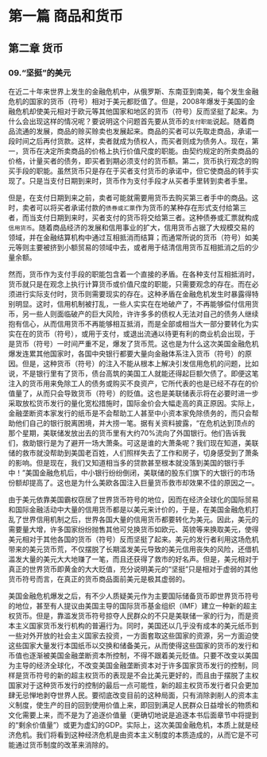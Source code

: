 # 第一篇 商品和货币

## 第二章 货币

### 09.“坚挺”的美元

在近二十年来世界上发生的金融危机中，从俄罗斯、东南亚到南美，每个发生金融危机的国家的货币（符号）相对于美元都贬值了。但是，2008年爆发于美国的金融危机却使美元相对于欧元等其他国家和地区的货币（符号）反而坚挺了起来。为什么会出现这样的情况呢？要说明这个问题首先要从货币的`支付职能`说起。随着商品流通的发展，商品的赊买赊卖也发展起来。商品的买者可以先取走商品，承诺一段时间之后再付货款。这样，卖者就成为债权人，而买者则成为债务人。现在，第一，货币在决定所卖商品的价格上执行价值尺度的职能。由契约规定的所卖商品的价格，计量买者的债务，即买者到期必须支付的货币额。第二，货币执行观念的购买手段的职能。虽然货币只是存在于买者支付货币的承诺中，但它使商品的转手实现了。只是当支付日期到来时，货币作为支付手段才从买者手里转到卖者手里。

但是，在支付日期到来之前，卖者可能就需要用货币去购买第三者手中的商品。这时，卖者可以将买者承诺付款的`债券或汇票`作为货币的某种存在形式支付给第三者，而当支付日期到来时，买者支付的货币将交给第三者。这种债券或汇票就构成`信用货币`。随着商品经济的发展和信用事业的扩大，信用货币占据了大规模交易的领域，并在金融结算机构中通过互相抵消而结算；而通常所说的货币（符号）如美元等则主要被挤到小额贸易的领域中去，或者用于结清信用货币互相抵消之后的少量余额。

然而，货币作为支付手段的职能包含着一个直接的矛盾。在各种支付互相抵消时，货币就只是在观念上执行计算货币或价值尺度的职能，只需要观念的存在。而在必须进行实际支付时，货币则需要现实的存在。这种矛盾在金融危机发生时暴露得特别明显。这时，信用机制被打乱，一些人实实在在地破产了，不再能够偿付信用货币，另一些人则面临破产的巨大风险，许许多多的债权人无法对自己的债务人继续抱有信心，从而信用货币不再能够相互抵消，而是全部或相当大一部分要转化为实实在在的货币（符号），或用于支付，或退出流通以待更有利的商业机会出现，于是货币（符号）一时间严重不足，爆发了货币荒。这也是为什么这次美国金融危机爆发连累其他国家时，各国中央银行都要大量向金融体系注入货币（符号）的原因。但是，这种货币（符号）的注入不能从根本上解决引发信用危机的问题，比如说，不是银行里有了货币，债台高筑的美国工人就能还得起巨额欠债了。即便这笔注入的货币用来免除工人的债务或购买不良资产，它所代表的也是已经不存在的价值量了，从而只会导致货币（符号）的贬值。这也是美联储表示将在必要时进一步采取放松货币发行的量化宽松措施时，国际金价会大幅走高的真正原因。实际上，金融垄断资本家发行的纸币是不会帮助工人甚至中小资本家免除债务的，而只会帮助他们自己的银行脱离困境，并大捞一笔。据有关资料披露，“在危机达到顶点的那个星期，美联储发放出去的货币里有大约70%流向了外国银行。他们告诉我们，救助银行是为了避开一场大萧条。可这是谁的大萧条呢？我们现在知道，美联储的救市就没帮助到美国老百姓，人们照样失去了工作和房子，切身感受到了萧条的影响。但是现在，我们又知道相当多的贷款甚至根本就没落到美国的银行手中！”美国金融危机后，中小银行纷纷倒闭，美联储的股东们旗下的大银行的市场份额却提高了。这也是为什么美欧各国注入巨量货币救市却效果不佳的原因之一。

由于美元依靠美国霸权窃居了世界货币符号的地位，因而在经济全球化的国际贸易和国际金融活动中大量的信用货币都是以美元来计价的，于是，在美国金融危机打乱了世界信用机制之后，世界各国大量的信用货币都要转化为美元。因此，美元的需要量大增，许多国家纷纷抛售其他可兑换货币如欧元、英镑等来换取美元，使得美元相对于其他各国的货币（符号）反而坚挺了起来。美元的发行者利用这场危机带来的美元货币荒，不仅摆脱了长期滥发美元导致的美元信用丧失的风险，还借机滥发大量的美元大大地赚了一笔，而且还获得了救市的好名声。但是，美元相对于真正的世界货币即黄金的大大贬值，充分说明美元的“坚挺”只是相对于虚弱的其他货币符号而言，在真正的货币商品面前美元是极其虚弱的。

美国金融危机爆发之后，有不少人质疑美元作为主要国际储备货币即世界货币符号的地位，甚至有人提议由美国主导的国际货币基金组织（IMF）建立一种新的超主权货币。但是，靠滥发货币符号掠夺人民群众的不只是美联储一家的行为，而是资本主义国家货币发行机构的普遍行为。同时，美国还以几乎没有成本的美元纸币到一些对外开放的社会主义国家去投资，一方面套取这些国家的资源，另一方面迫使这些国家大量发行本国纸币以交换和储备美元，从而使得这些国家的货币的发行和币值也逐渐被美国金融垄断资本所控制，不得不跟着美元贬值。只要不改变以美国为主导的经济全球化，不改变美国金融垄断资本对于许多国家货币发行的控制，同样是货币符号的新的超主权货币的表现是不会比美元更好的，而且由于摆脱了主权国家对于这种货币发行的控制的最后一点可能性，新的超主权货币发行者只会更加肆无忌惮地剥夺世界人民。要彻底改变目前的这种局面，只有消除剥削人的资本主义制度，使生产的目的回到使用价值上来，即回到满足人民群众日益增长的物质和文化需要上来，而不是为了追逐价值量（更确切地说是追逐本书后面章节中将提到的“剩余价值量”）或更为虚幻的GDP。实际上，这次美国金融危机，本质上就是经济危机。我们将看到这种经济危机是由资本主义制度的本质造成的，从而它是不可能通过货币制度的改革来消除的。
